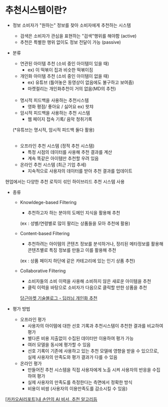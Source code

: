 # 추천시스템이란?

- 정보 소비자가 "원하는" 정보를 찾아 소비자에게 추천하는 시스템
  - 검색은 소비자가 관심을 표현하는 "검색"행위를 해야함 (active)
  - 추천은 특별한 행위 없이도 정보 전달이 가능 (passive)



- 분류

  - 연관된 아이템 추천 (소비 중인 아이템이 있을 때)
    - ex) 이 떡볶이 집과 비슷한 떡볶이짐
  - 개인화 아이템 추천 (소비 중인 아이템이 없을 때)
    - ex) 유튜브 (틀어놓은 동영상이 없음에도 불구하고 보여줌)
    - 마켓컬리는 개인화추천이 거의 없음(MD의 추천)

  <br>

  - 명시적 피드백을 사용하는 추천시스템
    - 영화 평점/ 좋아요 / 싫어요 ex) 왓챠
  - 암시적 피드백을 사용하는 추천 시스템
    - 웹 페이지 접속 기록/ 음악 청취기록 

  (*유튜브는 명시적, 암시적 피드백 둘다 활용)

  <br>

  - 오프라인 추천 시스템 (정적 추천 시스템)
    - 특정 시점의 데이터를 사용해 추천 결과를 계산
    - 계속 똑같은 아이템만 추천할 우려 있음
  - 온라인 추천 시스템 (최근 기업 추세)
    - 지속적으로 사용자의 데이터를 받아 추천 결과를 업데이트

현업에서는 다양한 추천 로직이 섞인 하이브리드 추천 시스템 사용



- 종류

  - Knowldege-based Filtering

    - 추천하고자 하는 분야의 도메인 지식을 활용해 추천

    (ex : 성별/연령별로 많이 팔리는 상품들을 모아 추천에 활용)

  - Content-based Filtering

    - 추천하려는 아이템의 콘텐츠 정보를 분석하거나, 정리된 메타정보를 활용해 콘텐츠별로 특징 정보를 만들고 이를 활용해 추천

    (ex : 상품 페이지 하단에 같은 카테고리에 있는 인기 상품 추천)

  - Collaborative Filtering

    - 소비자들의 소비 이력을 사용해 소비하지 않은 새로운 아이템을 추천
    - 클릭 이력을 바탕으로 소비자가 다음으로 클릭할 만한 상품을 추천

    [당근마켓 기술블로그 - 딥러닝 개인화 추천](https://medium.com/daangn/%EB%94%A5%EB%9F%AC%EB%8B%9D-%EA%B0%9C%EC%9D%B8%ED%99%94-%EC%B6%94%EC%B2%9C-1eda682c2e8c)



- 평가 방법
  - 오프라인 평가
    - 사용자의 아이템에 대한 선호 기록과 추천시스템이 추천한 결과를 비교하여 평가
    - 별다른 비용 지출없이 수집된 데이터만 이용하여 평가 가능
    - 여러 모델을 동시에 평가할 수 있음
    - 선호 기록이 기존에 사용하고 있는 추천 모델에 영향을 받을 수 있으므로, 실제 사용자의 만족도와 평가 결과가 다를 수 있음
  - 온라인 평가
    - 만들어진 추천 시스템을 직접 사용자에게 노출 시켜 사용자의 반응을 수집하여 평가
    - 실제 사용자의 만족도를 측정한다는 측면에서 정확한 방식
    - 비용이 비쌈 (사용자의 이용만족도를 감소시킬 수 있음)



[[카카오AI리포트]내 손안의 AI 비서, 추천 알고리듬](https://brunch.co.kr/@kakao-it/72)